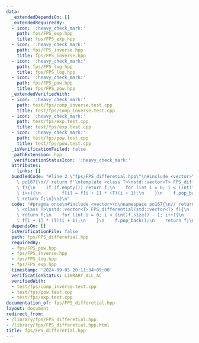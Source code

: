 ```yaml
---
data:
  _extendedDependsOn: []
  _extendedRequiredBy:
  - icon: ':heavy_check_mark:'
    path: fps/FPS_exp.hpp
    title: fps/FPS_exp.hpp
  - icon: ':heavy_check_mark:'
    path: fps/FPS_inverse.hpp
    title: fps/FPS_inverse.hpp
  - icon: ':heavy_check_mark:'
    path: fps/FPS_log.hpp
    title: fps/FPS_log.hpp
  - icon: ':heavy_check_mark:'
    path: fps/FPS_pow.hpp
    title: fps/FPS_pow.hpp
  _extendedVerifiedWith:
  - icon: ':heavy_check_mark:'
    path: test/fps/comp_inverse.test.cpp
    title: test/fps/comp_inverse.test.cpp
  - icon: ':heavy_check_mark:'
    path: test/fps/exp.test.cpp
    title: test/fps/exp.test.cpp
  - icon: ':heavy_check_mark:'
    path: test/fps/pow.test.cpp
    title: test/fps/pow.test.cpp
  _isVerificationFailed: false
  _pathExtension: hpp
  _verificationStatusIcon: ':heavy_check_mark:'
  attributes:
    links: []
  bundledCode: "#line 2 \"fps/FPS_differetial.hpp\"\n#include <vector>\n\nnamespace\
    \ po167{\n// return f'\ntemplate <class T>\nstd::vector<T> FPS_differential(std::vector<T>\
    \ f){\n    if (f.empty()) return f;\n    for (int i = 0; i < (int)f.size() - 1;\
    \ i++){\n        f[i] = f[i + 1] * (T)(i + 1);\n    }\n    f.pop_back();\n   \
    \ return f;\n}\n}\n"
  code: "#pragma once\n#include <vector>\n\nnamespace po167{\n// return f'\ntemplate\
    \ <class T>\nstd::vector<T> FPS_differential(std::vector<T> f){\n    if (f.empty())\
    \ return f;\n    for (int i = 0; i < (int)f.size() - 1; i++){\n        f[i] =\
    \ f[i + 1] * (T)(i + 1);\n    }\n    f.pop_back();\n    return f;\n}\n}"
  dependsOn: []
  isVerificationFile: false
  path: fps/FPS_differetial.hpp
  requiredBy:
  - fps/FPS_pow.hpp
  - fps/FPS_inverse.hpp
  - fps/FPS_log.hpp
  - fps/FPS_exp.hpp
  timestamp: '2024-09-05 20:11:34+09:00'
  verificationStatus: LIBRARY_ALL_AC
  verifiedWith:
  - test/fps/comp_inverse.test.cpp
  - test/fps/pow.test.cpp
  - test/fps/exp.test.cpp
documentation_of: fps/FPS_differetial.hpp
layout: document
redirect_from:
- /library/fps/FPS_differetial.hpp
- /library/fps/FPS_differetial.hpp.html
title: fps/FPS_differetial.hpp
---
```

